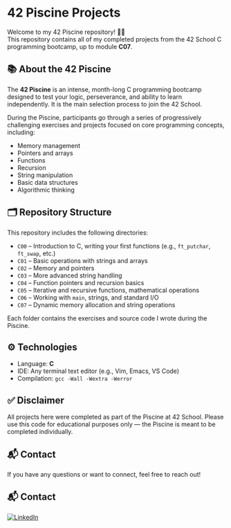 # 42 Piscine Projects

Welcome to my 42 Piscine repository! 🏊‍♂️  
This repository contains all of my completed projects from the 42 School C programming bootcamp, up to module **C07**.

## 📚 About the 42 Piscine

The **42 Piscine** is an intense, month-long C programming bootcamp designed to test your logic, perseverance, and ability to learn independently. It is the main selection process to join the 42 School.

During the Piscine, participants go through a series of progressively challenging exercises and projects focused on core programming concepts, including:

- Memory management
- Pointers and arrays
- Functions
- Recursion
- String manipulation
- Basic data structures
- Algorithmic thinking

## 🗂️ Repository Structure

This repository includes the following directories:

- `C00` – Introduction to C, writing your first functions (e.g., `ft_putchar`, `ft_swap`, etc.)
- `C01` – Basic operations with strings and arrays
- `C02` – Memory and pointers
- `C03` – More advanced string handling
- `C04` – Function pointers and recursion basics
- `C05` – Iterative and recursive functions, mathematical operations
- `C06` – Working with `main`, strings, and standard I/O
- `C07` – Dynamic memory allocation and string operations

Each folder contains the exercises and source code I wrote during the Piscine.

## ⚙️ Technologies

- Language: **C**
- IDE: Any terminal text editor (e.g., Vim, Emacs, VS Code)
- Compilation: `gcc -Wall -Wextra -Werror`

## ✅ Disclaimer

All projects here were completed as part of the Piscine at 42 School. Please use this code for educational purposes only — the Piscine is meant to be completed individually.

## 📬 Contact

If you have any questions or want to connect, feel free to reach out!

## 📬 Contact

[![LinkedIn](https://img.shields.io/badge/LinkedIn-blue?style=for-the-badge&logo=linkedin)](https://www.linkedin.com/in/jocavferreira/)


